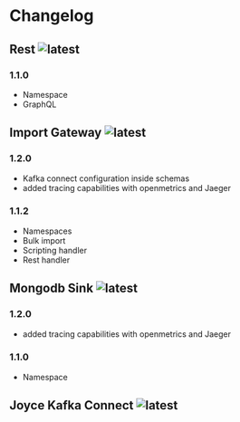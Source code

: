 # Changelog

## Rest ![latest](https://img.shields.io/docker/v/sourcesense/joyce-rest)

### 1.1.0

- Namespace
- GraphQL

## Import Gateway ![latest](https://img.shields.io/docker/v/sourcesense/joyce-import-gateway)

### 1.2.0

- Kafka connect configuration inside schemas
- added tracing capabilities with openmetrics and Jaeger

### 1.1.2

- Namespaces
- Bulk import
- Scripting handler
- Rest handler

## Mongodb Sink ![latest](https://img.shields.io/docker/v/sourcesense/joyce-mongodb-sink)

### 1.2.0

- added tracing capabilities with openmetrics and Jaeger

### 1.1.0

- Namespace


## Joyce Kafka Connect ![latest ](https://img.shields.io/docker/v/sourcesense/joyce-kafka-connect) 




